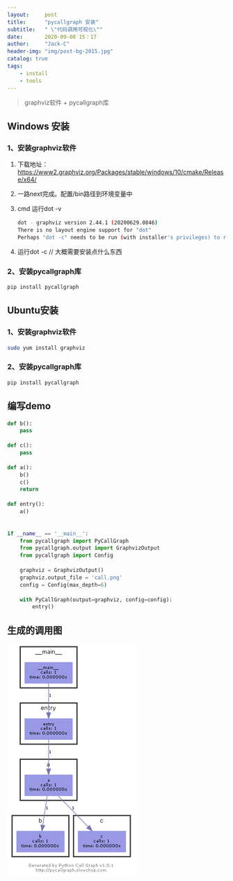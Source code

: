```yaml
---
layout:     post
title:      "pycallgraph 安装"
subtitle:   " \"代码调用可视化\""
date:       2020-09-08 15：17
author:     "Jack-C"
header-img: "img/post-bg-2015.jpg"
catalog: true
tags:
    - install
    - tools
---
```


> graphviz软件 + pycallgraph库

## Windows 安装

### 1、安装graphviz软件 

1. 下载地址： https://www2.graphviz.org/Packages/stable/windows/10/cmake/Release/x64/

2. 一路next完成。配置/bin路径到环境变量中

3. cmd 运行dot -v   

   ~~~bash
   dot - graphviz version 2.44.1 (20200629.0846)
   There is no layout engine support for "dot"
   Perhaps "dot -c" needs to be run (with installer's privileges) to register the plugins?
   ~~~

4. 运行dot -c    // 大概需要安装点什么东西

### 2、安装pycallgraph库

~~~bash
pip install pycallgraph
~~~

## Ubuntu安装

### 1、安装graphviz软件 

~~~bash
sudo yum install graphviz
~~~

### 2、安装pycallgraph库

~~~python
pip install pycallgraph
~~~



## 编写demo 

~~~python
def b():
    pass

def c():
    pass

def a():
    b()
    c()
    return

def entry():
    a()


if __name__ == '__main__':
    from pycallgraph import PyCallGraph
    from pycallgraph.output import GraphvizOutput
    from pycallgraph import Config

    graphviz = GraphvizOutput()
    graphviz.output_file = 'call.png'
    config = Config(max_depth=6)

    with PyCallGraph(output=graphviz, config=config):
        entry()
~~~

## 生成的调用图

![1599573565725](../postAssets/1599573565725.png)





## 



